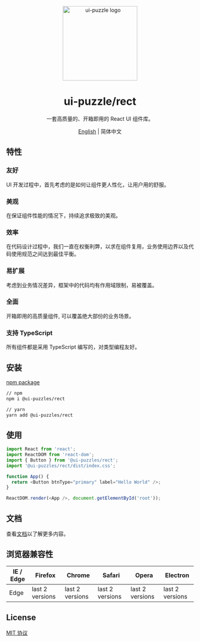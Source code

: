 <div align="center">
  <a href="https://ui-puzzles.github.io/rect/?path=/docs/welcome--page" target="_blank">
    <img alt="ui-puzzle logo" width="200" src="https://static-images-1305792369.cos.ap-shanghai.myqcloud.com/puzzle-logo.svg"/>
  </a>
</div>

<div align="center">
  <h1>ui-puzzle/rect</h1>
</div>

<div align="center">

一套高质量的、开箱即用的 React UI 组件库。

</div>

<div align="center">

[English](./README.md) | 简体中文

</div>

## 特性

### 友好

UI 开发过程中，首先考虑的是如何让组件更人性化，让用户用的舒服。

### 美观

在保证组件性能的情况下，持续追求极致的美观。

### 效率

在代码设计过程中，我们一直在权衡利弊，以求在组件复用，业务使用边界以及代码使用规范之间达到最佳平衡。

### 易扩展

考虑到业务情况差异，框架中的代码均有作用域限制，易被覆盖。

### 全面

开箱即用的高质量组件, 可以覆盖绝大部份的业务场景。

### 支持 TypeScript

所有组件都是采用 TypeScript 编写的，对类型编程友好。

## 安装

[npm package](https://www.npmjs.com/package/@ui-puzzles/rect)

```sh
// npm
npm i @ui-puzzles/rect

// yarn
yarn add @ui-puzzles/rect
```

## 使用

```typescript
import React from 'react';
import ReactDOM from 'react-dom';
import { Button } from '@ui-puzzles/rect';
import '@ui-puzzles/rect/dist/index.css';

function App() {
  return <Button btnType="primary" label="Hello World" />;
}

ReactDOM.render(<App />, document.getElementById('root'));
```

## 文档

查看<a href="https://ui-puzzles.github.io/rect/?path=/docs/welcome--page" target="_blank">文档</a>以了解更多内容。

## 浏览器兼容性

| IE / Edge | Firefox         | Chrome          | Safari          | Opera           | Electron        |
| --------- | --------------- | --------------- | --------------- | --------------- | --------------- |
| Edge      | last 2 versions | last 2 versions | last 2 versions | last 2 versions | last 2 versions |

## License

[MIT 协议](./LICENSE)
